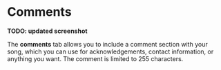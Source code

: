 # Comments

**TODO: updated screenshot**

The **comments** tab allows you to include a comment section with your song, which you can use for acknowledgements, contact information, or anything you want.
The comment is limited to 255 characters.
